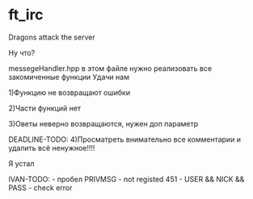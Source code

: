 # ft_irc
Dragons attack the server

Ну что?

messegeHandler.hpp в этом файле нужно реализовать все закомиченные функции
Удачи нам

1)Функцию не возвращают ошибки

2)Части функций нет

3)Оветы неверно возвращаются, нужен доп параметр

DEADLINE-TODO:
4)Просматреть внимательно все комментарии и удалить всё ненужное!!!!

Я устал


IVAN-TODO:
    - пробел PRIVMSG
    - not registed 451
    - USER && NICK && PASS - check error